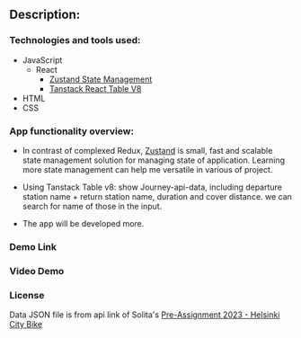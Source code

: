 ## Description:
### Technologies and tools used:
* JavaScript
    * React
        *  [Zustand State Management](https://github.com/pmndrs/zustand)
        * [Tanstack React Table V8](https://tanstack.com/table/v8)
* HTML
* CSS 
     


### App functionality overview:
- In contrast of complexed Redux, [Zustand](https://docs.pmnd.rs/zustand/getting-started/introduction) is small, fast and scalable state management solution for managing state of application. Learning more state management can help me versatile in various of project.  

- Using Tanstack Table v8: show Journey-api-data, including departure station name + return station name, duration and cover distance. we can search for name of those in the input.

- The app will be developed more.
### Demo Link 


### Video Demo


### License
Data JSON file is from api link of Solita's [Pre-Assignment 2023 - Helsinki City Bike](https://github.com/linhngkh/helsinki-bike-backend)

